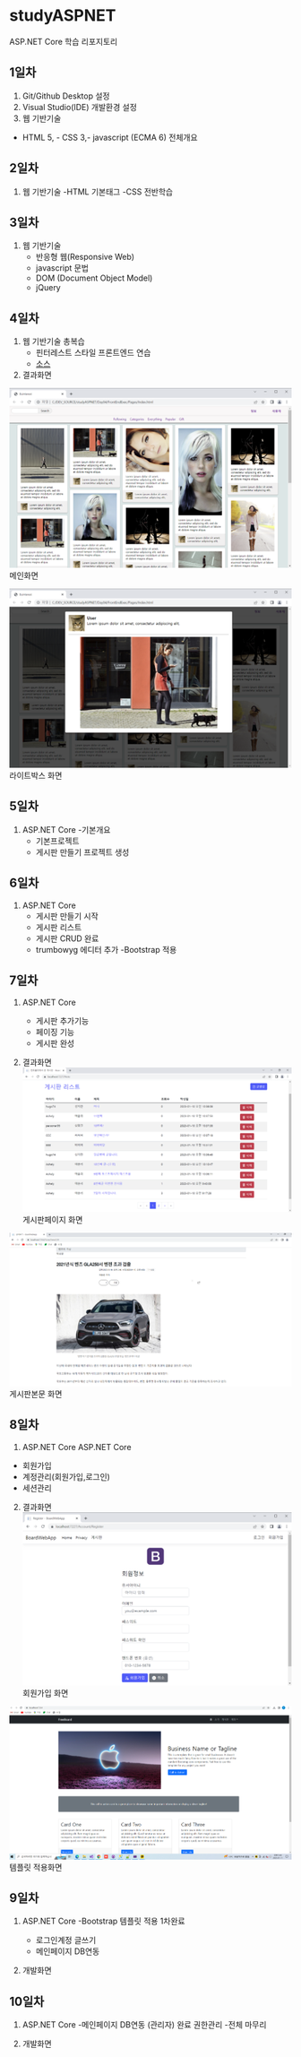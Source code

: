 # studyASPNET
ASP.NET Core 학습 리포지토리

## 1일차
1. Git/Github Desktop 설정
2. Visual Studio(IDE) 개발환경 설정
3. 웹 기반기술
  - HTML 5,  - CSS 3,- javascript (ECMA 6) 전체개요
  

## 2일차
1. 웹 기반기술
  -HTML 기본태그
  -CSS 전반학습
  


## 3일차
1. 웹 기반기술
    - 반응형 웹(Responsive Web)
	- javascript 문법
	- DOM (Document Object Model)
	- jQuery

## 4일차

1. 웹 기반기술 총복습
   - 핀터레스트 스타일 프론트엔드 연습
   - [소스](https://github.com/youngjea-Choi/studyASPNET/tree/main/Day04/FrontEndExec/Pages)
2. 결과화면


![메인화며](https://raw.githubusercontent.com/youngjea-Choi/studyASPNET/main/images/html_screen01.png)   
메인화면 

![라이트박스 화면](https://raw.githubusercontent.com/youngjea-Choi/studyASPNET/main/images/html_screen02.png)
라이트박스 화면
   

## 5일차
1. ASP.NET Core
   -기본개요
   - 기본프로젝트
   - 게시판 만들기 프로젝트 생성
   
## 6일차
1. ASP.NET Core
   - 게시판 만들기 시작
   - 게시판 리스트
   - 게시판 CRUD 완료
   - trumbowyg 에디터 추가
   -Bootstrap 적용
   
## 7일차
1. ASP.NET Core
   - 게시판 추가기능
   - 페이징 기능
   - 게시판 완성
   
2. 결과화면
![게시판 페이지 화면](https://raw.githubusercontent.com/youngjea-Choi/studyASPNET/main/images/aspnet_screen01.png)  
게시판페이지 화면 

![게시판 본문 화면](https://github.com/youngjea-Choi/studyASPNET/blob/main/images/aspnet_screen02.png?raw=true)  
게시판본문 화면
## 8일차
1. ASP.NET Core
  ASP.NET Core
  - 회원가입
  - 계정관리(회원가입,로그인)
  - 세션관리
   
2. 결과화면
![회원가입 화면](https://github.com/youngjea-Choi/studyASPNET/blob/main/images/aspnet_screen03.png?raw=true) 
회원가입 화면


![템플릿적용화면](https://github.com/youngjea-Choi/studyASPNET/blob/main/images/aspnet_screen04.png?raw=true)
템플릿 적용화면

## 9일차
1. ASP.NET Core
   -Bootstrap 템플릿 적용 1차완료
   - 로그인계정 글쓰기
   - 메인페이지 DB연동
   
   
2. 개발화면


## 10일차  
1. ASP.NET Core
  -메인페이지 DB연동 (관리자) 완료
  권한관리
  -전체 마무리
  
  
2. 개발화면


